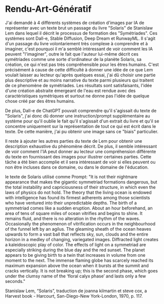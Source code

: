 # Rendu-Art-Génératif
J'ai demandé à 4 différents systèmes de création d'images par IA de représenter avec un texte brut un passage du livre "Solaris" de Stanislaw Lem dans lequel il décrit le processus de formation des "Symétriades". Ces systèmes sont Dall-e, Stable Diffusion, Deep Dream et RunwayML. 
Il s'agit d'un passage du livre volontariement très complexe à comprendre et à imaginer, c'est pourquoi il m'a semblé intéressant de voir comment les IA peuvent "l'imaginer", outre le fait que l'auteur lui-même décrit ces symétriades comme une sorte d'ordinateur de la planète Solaris, sa création, ce qui n'est pas très compréhensible pour les êtres humains. C'est précisément à cause de cette difficulté à donner une idée de ce que Lem voulait laisser au lecteur qu'après quelques essai, j'ai dû choisir une partie plus descriptive et au moins narrative du texte parmi plusieurs qui traitent de ce phenomène de symétriades. Les résultats sont satisfaisants, l'idée d'une création abstraite émergeant de l'eau est rendue avec des caractéristiques symétriques et surtout ne donne pas l'idée de quelque chose créé par des êtres humains.

De plus, Dall-e de ChatGPT pouvait comprendre qu'il s'agissait du texte de "Solaris", j'ai donc dû donner une instruction/prompt supplémentaire au système pour qu'il oublie le fait qu'il s'agissait d'un extrait du livre et qu'il se concentre uniquement sur la représentation de tout ce qui est écrit dans le texte. De cette manière, j'ai pu obtenir une image sans ce "biais" particulier. 

Il reste à ajouter les autres parties du texte de Lem pour obtenir une description exhaustive du phénomène décrit. De plus, il semble intéressant de voir comment l'IA peut donner au lecteur une compréhension différente du texte en fournissant des images pour illustrer certaines parties. Cette tâche a été bien accomplie et il sera intéressant de voir si elles peuvent ou non être incluses dans ce domaine, ou dans le domaine de l'éducation. 

le texte de Solaris utilisé comme Prompt:
"It is not their nightmare appearance that makes the gigantic symmetriad formations dangerous, but the total instability and capriciousness of their structure, in which even the laws of physics do not hold. The theory that the living ocean is endowed with intelligence has found its firmest adherents among those scientists who have ventured into their unpredictable depths.
The birth of a symmetriad comes like a sudden eruption. About an hour beforehand, an area of tens of square miles of ocean vitrifies and begins to shine. It remains fluid, and there is no alteration in the rhythm of the waves. Occasionally the phenomenon of vitrification occurs in the neighbourhood of the funnel left by an agilus. The gleaming sheath of the ocean heaves upwards to form a vast ball that reflects sky, sun, clouds and the entire horizon in a medley of changing, variegated images. Diffracted light creates a kaleidoscopic play of color.
The effects of light on a symmetriad are especially striking during the blue day and the red sunset. The planet appears to be giving birth to a twin that increases in volume from one moment to the next. The immense flaming globe has scarcely reached its maximum expansion above the ocean when it bursts at the summit and cracks vertically. It is not breaking up; this is the second phase, which goes under the clumsy name of the ‘floral calyx phase’ and lasts only a few seconds."

Stanislaw Lem, “Solaris”, traduction de joanna kilmartin et steve cox, a Harvest book - Harcourt, San-Diego-New York-London, 1970, p. 117.


